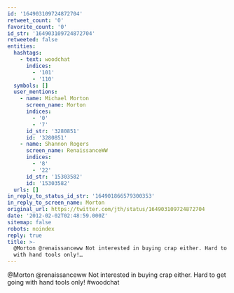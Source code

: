 ```yaml
---
id: '164903109724872704'
retweet_count: '0'
favorite_count: '0'
id_str: '164903109724872704'
retweeted: false
entities:
  hashtags:
    - text: woodchat
      indices:
        - '101'
        - '110'
  symbols: []
  user_mentions:
    - name: Michael Morton
      screen_name: Morton
      indices:
        - '0'
        - '7'
      id_str: '3280851'
      id: '3280851'
    - name: Shannon Rogers
      screen_name: RenaissanceWW
      indices:
        - '8'
        - '22'
      id_str: '15303582'
      id: '15303582'
  urls: []
in_reply_to_status_id_str: '164901866579300353'
in_reply_to_screen_name: Morton
original_url: https://twitter.com/jth/status/164903109724872704
date: '2012-02-02T02:48:59.000Z'
sitemap: false
robots: noindex
reply: true
title: >-
  @Morton @renaissanceww Not interested in buying crap either. Hard to get going
  with hand tools only!…
---
```


@Morton @renaissanceww Not interested in buying crap either. Hard to get going with hand tools only! #woodchat